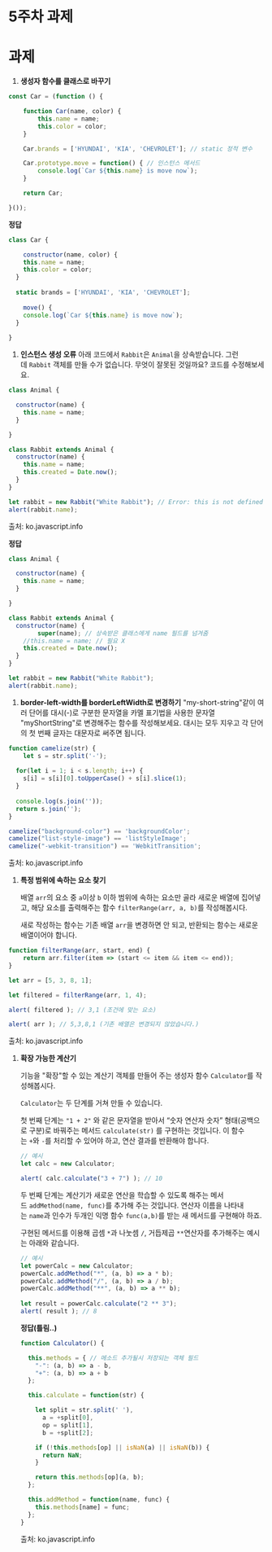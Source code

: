 # 5주차 과제

# 과제

1. **생성자 함수를 클래스로 바꾸기**

```jsx
const Car = (function () {

	function Car(name, color) {
		this.name = name;
		this.color = color;
	}

	Car.brands = ['HYUNDAI', 'KIA', 'CHEVROLET']; // static 정적 변수

	Car.prototype.move = function() { // 인스턴스 메서드
		console.log(`Car ${this.name} is move now`);
	}

	return Car;

}());
```

**정답**

```jsx
class Car {

	constructor(name, color) {
  	this.name = name;
    this.color = color;
  }
  
  static brands = ['HYUNDAI', 'KIA', 'CHEVROLET'];
	
	move() {
    console.log(`Car ${this.name} is move now`);
  }
  
}
```

1. **인스턴스 생성 오류**
아래 코드에서 `Rabbit`은 `Animal`을 상속받습니다.
그런데 `Rabbit` 객체를 만들 수가 없습니다. 무엇이 잘못된 것일까요? 코드를 수정해보세요.

```jsx
class Animal {

  constructor(name) {
    this.name = name;
  }

}

class Rabbit extends Animal {
  constructor(name) {
    this.name = name;
    this.created = Date.now();
  }
}

let rabbit = new Rabbit("White Rabbit"); // Error: this is not defined
alert(rabbit.name);
```

출처: ko.javascript.info

**정답**

```jsx
class Animal {

  constructor(name) {
    this.name = name;
  }

}

class Rabbit extends Animal {
  constructor(name) {
		super(name); // 상속받은 클래스에게 name 필드를 넘겨줌
    //this.name = name; // 필요 X
    this.created = Date.now();
  }
}

let rabbit = new Rabbit("White Rabbit");
alert(rabbit.name);
```

1. **border-left-width를 borderLeftWidth로 변경하기**
"my-short-string"같이 여러 단어를 대시(-)로 구분한 문자열을 카멜 표기법을 사용한 문자열 "myShortString"로 변경해주는 함수를 작성해보세요.
대시는 모두 지우고 각 단어의 첫 번째 글자는 대문자로 써주면 됩니다.

```jsx
function camelize(str) {
	let s = str.split('-');
  
  for(let i = 1; i < s.length; i++) {
  	s[i] = s[i][0].toUpperCase() + s[i].slice(1);
  }
  
  console.log(s.join(''));
  return s.join('');
}

camelize("background-color") == 'backgroundColor';
camelize("list-style-image") == 'listStyleImage';
camelize("-webkit-transition") == 'WebkitTransition';
```

출처: ko.javascript.info

1. **특정 범위에 속하는 요소 찾기**
    
    배열 `arr`의 요소 중 `a`이상 `b` 이하 범위에 속하는 요소만 골라 새로운 배열에 집어넣고, 해당 요소를 출력해주는 함수 `filterRange(arr, a, b)`를 작성해봅시다.
    
    새로 작성하는 함수는 기존 배열 `arr`을 변경하면 안 되고, 반환되는 함수는 새로운 배열이어야 합니다.
    

```jsx
function filterRange(arr, start, end) {
	return arr.filter(item => (start <= item && item <= end));
}

let arr = [5, 3, 8, 1];

let filtered = filterRange(arr, 1, 4);

alert( filtered ); // 3,1 (조건에 맞는 요소)

alert( arr ); // 5,3,8,1 (기존 배열은 변경되지 않았습니다.)
```

출처: ko.javascript.info

1. **확장 가능한 계산기**
    
    기능을 "확장"할 수 있는 계산기 객체를 만들어 주는 생성자 함수 `Calculator`를 작성해봅시다.
    
    `Calculator`는 두 단계를 거쳐 만들 수 있습니다.
    
    첫 번째 단계는 `"1 + 2"` 와 같은 문자열을 받아서 “숫자 연산자 숫자” 형태(공백으로 구분)로 바꿔주는 
    메서드 `calculate(str)` 를 구현하는 것입니다. 이 함수는 `+`와 `-`를 처리할 수 있어야 하고, 연산 결과를 반환해야 합니다.
    
    ```jsx
    // 예시
    let calc = new Calculator;
    
    alert( calc.calculate("3 + 7") ); // 10
    ```
    
    두 번째 단계는 계산기가 새로운 연산을 학습할 수 있도록 해주는 메서드 `addMethod(name, func)`를 추가해 주는 것입니다. 연산자 이름을 나타내는 `name`과 인수가 두개인 익명 함수 `func(a,b)`를 받는 새 메서드를 구현해야 하죠.
    
    구현된 메서드를 이용해 곱셈 `*`과 나눗셈 `/`, 거듭제곱 `**`연산자를 추가해주는 예시는 아래와 같습니다.
    
    ```jsx
    // 예시
    let powerCalc = new Calculator;
    powerCalc.addMethod("*", (a, b) => a * b);
    powerCalc.addMethod("/", (a, b) => a / b);
    powerCalc.addMethod("**", (a, b) => a ** b);
    		
    let result = powerCalc.calculate("2 ** 3");
    alert( result ); // 8
    ```
    
    **정답(틀림..)**
    
    ```jsx
    function Calculator() {
    
      this.methods = { // 메소드 추가될시 저장되는 객체 필드
        "-": (a, b) => a - b,
        "+": (a, b) => a + b
      };
    
      this.calculate = function(str) {
    
        let split = str.split(' '),
          a = +split[0],
          op = split[1],
          b = +split[2];
    
        if (!this.methods[op] || isNaN(a) || isNaN(b)) {
          return NaN;
        }
    
        return this.methods[op](a, b);
      };
    
      this.addMethod = function(name, func) {
        this.methods[name] = func;
      };
    }
    ```
    
    출처: ko.javascript.info